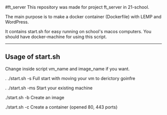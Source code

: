 #ft_server
This repository was made for project ft_server in 21-school.

The main purpose is to make a docker container (Dockerfile) with LEMP and WordPress.

It contains start.sh for easy running on school's macos computers. You should have docker-machine for using this script.

------------------------
Usage of start.sh
------------------------
Change inside script vm_name and image_name if you want.


. ./start.sh -s          Full start with moving your vm to derictory goinfre

. ./start.sh -ms        Start your existing machine

./start.sh -b            Create an image

./start.sh -c           Create a container (opened 80, 443 ports)
